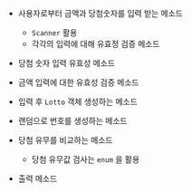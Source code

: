 - 사용자로부터 금액과 당첨숫자를 입력 받는 메소드
    - `Scanner` 활용
    - 각각의 입력에 대해 유효정 검증 메소드
- 당첨 숫자 입력 유효성 메소드
- 금액 입력에 대한 유효성 검증 메소드

- 입력 후 `Lotto` 객체 생성하는 메소드
- 랜덤으로 번호를 생성하는 메소드
- 당첨 유무를 비교하는 메소드
    - 당첨 유무값 검사는 `enum` 을 활용
- 출력 메소드
